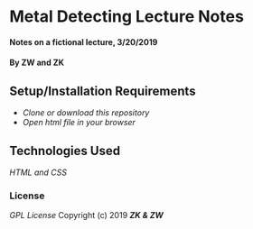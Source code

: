 # Metal Detecting Lecture Notes

#### Notes on a fictional lecture, 3/20/2019

#### By ZW and ZK

## Setup/Installation Requirements

* _Clone or download this repository_
* _Open html file in your browser_

## Technologies Used

_HTML and CSS_

### License

*GPL License*
Copyright (c) 2019 **_ZK & ZW_**
